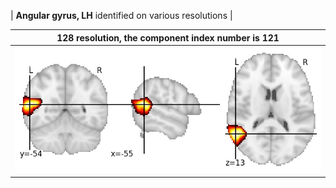 


| **Angular gyrus, LH** identified on various resolutions |

| 128 resolution, the component index number is 121|  
|:---:|  
| ![Component 128](../128/final/121.jpg "From component 128: Angular gyrus, LH") |